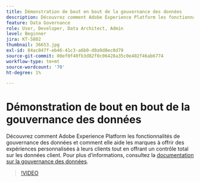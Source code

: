 ```yaml
---
title: Démonstration de bout en bout de la gouvernance des données
description: Découvrez comment Adobe Experience Platform les fonctionnalités de gouvernance des données et comment elle aide les marques à offrir des expériences personnalisées à leurs clients tout en offrant un contrôle total sur les données client.
feature: Data Governance
role: User, Developer, Data Architect, Admin
level: Beginner
jira: KT-5802
thumbnail: 36653.jpg
exl-id: 84ac047f-eb46-41c3-a6b0-d0a9d0ec0d79
source-git-commit: 00ef0f40fb3d82f0c06428a35c0e402f46ab6774
workflow-type: tm+mt
source-wordcount: '70'
ht-degree: 1%

---
```


# Démonstration de bout en bout de la gouvernance des données

Découvrez comment Adobe Experience Platform les fonctionnalités de gouvernance des données et comment elle aide les marques à offrir des expériences personnalisées à leurs clients tout en offrant un contrôle total sur les données client. Pour plus d’informations, consultez la [documentation sur la gouvernance des données](https://experienceleague.adobe.com/docs/experience-platform/data-governance/home.html?lang=fr).

>[!VIDEO](https://video.tv.adobe.com/v/36653?learn=on)
